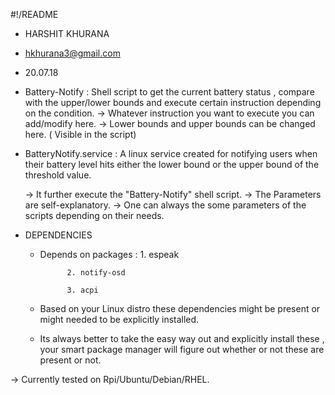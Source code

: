 
#!/README

* HARSHIT KHURANA
* hkhurana3@gmail.com
* 20.07.18


* Battery-Notify : Shell script to get the current battery status , compare with the upper/lower bounds and execute certain instruction depending on the condition.
	-> Whatever instruction you want to execute you can add/modify here.
	-> Lower bounds and upper bounds can be changed here. ( Visible in the script)

* BatteryNotify.service : A linux service created for notifying users when their battery level hits either the lower bound or the upper bound of the threshold value. 

	-> It further execute the "Battery-Notify" shell script.
	-> The Parameters are self-explanatory.
	-> One can always the some parameters of the scripts depending on their needs.
	

* DEPENDENCIES 
	
	* Depends on packages :
				1. espeak 

				2. notify-osd

				3. acpi

	* Based on your Linux distro these dependencies might be present or might needed to be explicitly installed.
	* Its always better to take the easy way out and explicitly install these , your smart package manager will figure out whether or not these are present or not.


-> Currently tested on Rpi/Ubuntu/Debian/RHEL.
